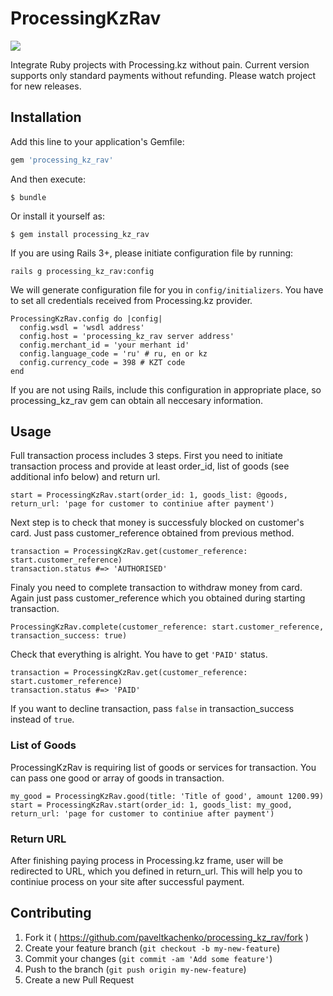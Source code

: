 # ProcessingKzRav

<img src="https://badge.fury.io/rb/processing_kz.svg" data-bindattr-39="39" class="retina-badge">

Integrate Ruby projects with Processing.kz without pain. Current version supports only standard payments without refunding. Please watch project for new releases.

## Installation

Add this line to your application's Gemfile:

```ruby
gem 'processing_kz_rav'
```

And then execute:

    $ bundle

Or install it yourself as:

    $ gem install processing_kz_rav

If you are using Rails 3+, please initiate configuration file by running:

    rails g processing_kz_rav:config

We will generate configuration file for you in `config/initializers`. You have to set all credentials received from Processing.kz provider.

    ProcessingKzRav.config do |config|
      config.wsdl = 'wsdl address'
      config.host = 'processing_kz_rav server address'
      config.merchant_id = 'your merhant id'
      config.language_code = 'ru' # ru, en or kz
      config.currency_code = 398 # KZT code
    end

If you are not using Rails, include this configuration in appropriate place, so processing_kz_rav gem can obtain all neccesary information.

## Usage

Full transaction process includes 3 steps. First you need to initiate transaction process and provide at least order_id, list of goods (see additional info below) and return url.

    start = ProcessingKzRav.start(order_id: 1, goods_list: @goods, return_url: 'page for customer to continiue after payment')

Next step is to check that money is successfuly blocked on customer's card. Just pass customer_reference obtained from previous method.

    transaction = ProcessingKzRav.get(customer_reference: start.customer_reference)
    transaction.status #=> 'AUTHORISED'

Finaly you need to complete transaction to withdraw money from card. Again just pass customer_reference which you obtained during starting transaction.

    ProcessingKzRav.complete(customer_reference: start.customer_reference, transaction_success: true)

Check that everything is alright. You have to get `'PAID'` status.

    transaction = ProcessingKzRav.get(customer_reference: start.customer_reference)
    transaction.status #=> 'PAID'

If you want to decline transaction, pass `false` in transaction_success instead of `true`.

### List of Goods

ProcessingKzRav is requiring list of goods or services for transaction. You can pass one good or array of goods in transaction.

    my_good = ProcessingKzRav.good(title: 'Title of good', amount 1200.99)
    start = ProcessingKzRav.start(order_id: 1, goods_list: my_good, return_url: 'page for customer to continiue after payment')

### Return URL

After finishing paying process in Processing.kz frame, user will be redirected to URL, which you defined in return_url. This will help you to continiue process on your site after successful payment.


## Contributing

1. Fork it ( https://github.com/paveltkachenko/processing_kz_rav/fork )
2. Create your feature branch (`git checkout -b my-new-feature`)
3. Commit your changes (`git commit -am 'Add some feature'`)
4. Push to the branch (`git push origin my-new-feature`)
5. Create a new Pull Request
